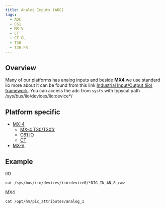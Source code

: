 ```yaml
---
title: Analog Inputs (ADC)
tags:
  - ADC
  - C61
  - MX-V
  - CT
  - CT GL
  - T30
  - T30 FR
---
```


## Overview
Many of our platforms has analog inputs and beside **MX4** we use standard iio more about it can be found from this link [Industrial Input/Output (iio) framework](https://wiki.analog.com/software/linux/docs/iio/iio).
You can access the adc from `sysfs` with typycal path /sys/bus/iio/devices/iio\:device*/

## Platform specific

- [MX-4](mx4/analog.md)
    - [MX-4 T30/T30fr](mx4/analog.md)
    - [C61 IO](c61/io.md)
    - [CT](mx4/analog.md)
- [MX-V](mxv/analog.md)

## Example

IIO
```
cat /sys/bus/iio/devices/iio:device0/*DIG_IN_AN_8_raw
```
MX4
```
cat /opt/hm/pic_attributes/analog_1
```